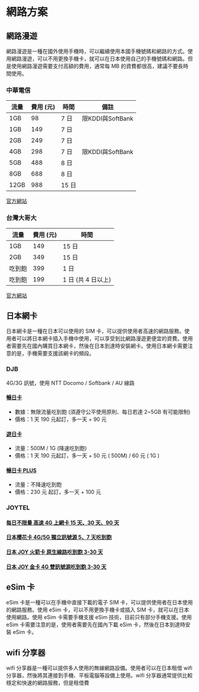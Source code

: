 # 網路方案

## 網路漫遊

網路漫遊是一種在國外使用手機時，可以繼續使用本國手機號碼和網路的方式。使用網路漫遊，可以不用更換手機卡，就可以在日本使用自己的手機號碼和網路。但是使用網路漫遊需要支付高額的費用，通常每 MB 的資費都很高，建議不要長時間使用。

### 中華電信

| 流量 | 費用 (元) | 時間  | 備註             |
| ---- | --------- | ----- | ---------------- |
| 1GB  | 98        | 7 日  | 限KDDI與SoftBank |
| 1GB  | 149       | 7 日  |                  |
| 2GB  | 249       | 7 日  |                  |
| 4GB  | 298       | 7 日  | 限KDDI與SoftBank |
| 5GB  | 488       | 8 日  |                  |
| 8GB  | 688       | 8 日  |                  |
| 12GB | 988       | 15 日 |                  |

[官方網站](https://www.cht.com.tw/home/campaign/roaming/jk.html)

### 台灣大哥大

| 流量   | 費用 (元) | 時間               |
| ------ | --------- | ------------------ |
| 1GB    | 149       | 15 日              |
| 2GB    | 349       | 15 日              |
| 吃到飽 | 399       | 1 日               |
| 吃到飽 | 199       | 1 日 (共 4 日以上) |

[官方網站](https://www.cht.com.tw/home/campaign/roaming/jk.html)

## 日本網卡

日本網卡是一種在日本可以使用的 SIM 卡，可以提供使用者高速的網路服務。使用者可以將日本網卡插入手機中使用，可以享受到比網路漫遊更便宜的資費。使用者需要先在國內購買日本網卡，然後在日本到達時安裝網卡。使用日本網卡需要注意的是，手機需要支援該網卡的頻段。

### DJB

4G/3G 訊號，使用 NTT Docomo / Softbank / AU 線路

#### [暢日卡](https://djbcard.com/product/daijobu/)

- 數據：無限流量吃到飽 (須遵守公平使用原則、每日若達 2~5GB 有可能限制)
- 價格：1 天 190 元起訂，多一天 + 90 元

#### [遊日卡](https://djbcard.com/product/daijobu_jpcard/)

- 流量：500M / 1G (降速吃到飽)
- 價格：1 天 190 元起訂，多一天 + 50 元 ( 500M) / 60 元 ( 1G )

#### [暢日卡 PLUS](https://djbcard.com/product/daijobu_jpcard/)

- 流量：不降速吃到飽
- 價格：230 元 起訂，多一天 + 100 元

### JOYTEL

#### [每日不限量 高速 4G 上網卡 15 天、30 天、90 天](https://www.joytel-tw.com/products/japansim)

#### [日本櫻花卡 4G/5G 獨立訊號源 5、7 天吃到飽](https://www.joytel-tw.com/products/japancard-sakura)

#### [日本 JOY 火箭卡 原生線路吃到飽 3-30 天](https://www.joytel-tw.com/products/jpsim)

#### [日本 JOY 金卡 4G 雙訊號源吃到飽 3-30 天](https://www.joytel-tw.com/products/japancard-8)

## eSim 卡

eSim 卡是一種可以在手機中直接下載的電子 SIM 卡，可以提供使用者在日本使用的網路服務。使用 eSim 卡，可以不用更換手機卡或插入 SIM 卡，就可以在日本使用網路。使用 eSim 卡需要手機支援 eSim 技術，目前只有部分手機支援。使用 eSim 卡需要注意的是，使用者需要先在國內下載 eSim 卡，然後在日本到達時安裝 eSim 卡。

## wifi 分享器

wifi 分享器是一種可以提供多人使用的無線網路設備。使用者可以在日本租借 wifi 分享器，然後將其連接到手機、平板電腦等設備上使用。wifi 分享器通常提供比較穩定和快速的網路服務，但是租借費
